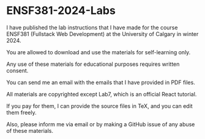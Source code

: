 # ENSF381-2024-Labs

I have published the lab instructions that I have made for the course ENSF381 (Fullstack Web Development) at the University of Calgary in winter 2024.

You are allowed to download and use the materials for self-learning only.

Any use of these materials for educational purposes requires written consent.

You can send me an email with the emails that I have provided in PDF files.

All materials are copyrighted except Lab7, which is an official React tutorial. 

If you pay for them, I can provide the source files in TeX, and you can edit them freely.

Also, please inform me via email or by making a GitHub issue of any abuse of these materials. 
